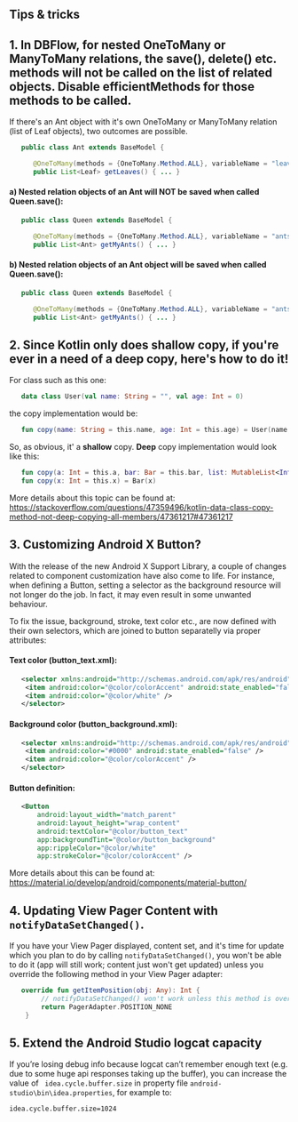 ## Tips & tricks

## 1. In DBFlow, for nested OneToMany or ManyToMany relations, the save(), delete() etc. methods will not be called on the list of related objects. Disable efficientMethods for those methods to be called.


If there's an Ant object with it's own OneToMany or ManyToMany relation (list of Leaf objects), two outcomes are possible.

```java
   public class Ant extends BaseModel {

      @OneToMany(methods = {OneToMany.Method.ALL}, variableName = "leaves")
      public List<Leaf> getLeaves() { ... }
```

#### a) Nested relation objects of an Ant will NOT be saved when called Queen.save():

```java
   public class Queen extends BaseModel {

      @OneToMany(methods = {OneToMany.Method.ALL}, variableName = "ants", efficientMethods = true)
      public List<Ant> getMyAnts() { ... }
```

#### b) Nested relation objects of an Ant object will be saved when called Queen.save():

```java
   public class Queen extends BaseModel {

      @OneToMany(methods = {OneToMany.Method.ALL}, variableName = "ants", efficientMethods = false)
      public List<Ant> getMyAnts() { ... }
```

##
## 2. Since Kotlin only does shallow copy, if you're ever in a need of a deep copy, here's how to do it!


For class such as this one:
```kotlin
   data class User(val name: String = "", val age: Int = 0)
```
the copy implementation would be:
```kotlin
   fun copy(name: String = this.name, age: Int = this.age) = User(name, age)
```
So, as obvious, it' a **shallow** copy. **Deep** copy implementation would look like this:
```kotlin
   fun copy(a: Int = this.a, bar: Bar = this.bar, list: MutableList<Int> = this.list) = Foo(a, bar, list)
   fun copy(x: Int = this.x) = Bar(x)
```
More details about this topic can be found at: https://stackoverflow.com/questions/47359496/kotlin-data-class-copy-method-not-deep-copying-all-members/47361217#47361217


##
## 3. Customizing Android X Button?
With the release of the new Android X Support Library, a couple of changes related to component customization have also come to life. For instance, when defining a Button, setting a selector as the background resource will not longer do the job. In fact, it may even result in some unwanted behaviour.

To fix the issue, background, stroke, text color etc., are now defined with their own selectors, which are joined to button separatelly via proper attributes:

#### Text color (button_text.xml):
```xml
   <selector xmlns:android="http://schemas.android.com/apk/res/android">
    <item android:color="@color/colorAccent" android:state_enabled="false" />
    <item android:color="@color/white" />
   </selector>
```
#### Background color (button_background.xml):
```xml
   <selector xmlns:android="http://schemas.android.com/apk/res/android">
    <item android:color="#0000" android:state_enabled="false" />
    <item android:color="@color/colorAccent" />
   </selector>
```
#### Button definition:
```xml
   <Button
       android:layout_width="match_parent"
       android:layout_height="wrap_content"
       android:textColor="@color/button_text"
       app:backgroundTint="@color/button_background"
       app:rippleColor="@color/white"
       app:strokeColor="@color/colorAccent" />
```

More details about this can be found at: https://material.io/develop/android/components/material-button/

##
## 4. Updating View Pager Content with ```notifyDataSetChanged()```.

If you have your View Pager displayed, content set, and it's time for update which you plan to do by calling ```notifyDataSetChanged()```, you won't be able to do it (app will still work; content just won't get updated) unless you override the following method in your View Pager adapter:
```kotlin
   override fun getItemPosition(obj: Any): Int {
        // notifyDataSetChanged() won't work unless this method is overridden.
        return PagerAdapter.POSITION_NONE
    }
```

##
## 5. Extend the Android Studio logcat capacity
If you’re losing debug info because logcat can’t remember enough text (e.g. due to some huge api responses taking up the buffer), you can increase the value of ```
idea.cycle.buffer.size``` in property file ```android-studio\bin\idea.properties```, for example to:
```
idea.cycle.buffer.size=1024
```
